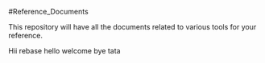 #Reference_Documents

This repository will have all the documents related to various tools for your reference.

Hii rebase
hello
welcome
bye
tata
